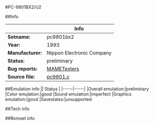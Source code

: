 #PC-9801BX2/U2

##Info

||Info|
|-----|-----|
|**Setname:**|pc9801bx2
|**Year:**|1993
|**Manufacturer:**|Nippon Electronic Company
|**Status:**|preliminary
|**Bug reports:**|[MAMETesters](http://mametesters.org/view_all_set.php?type=1&temporary=y&search=pc9801.c)
|**Source file:**|[pc9801.c](https://github.com/mamedev/mame/blob/master/src/mess/drivers/pc9801.c)

##Emulation info
|| Status |
|-----|-----|
|Overall emulation:|preliminary
|Color emulation:|good
|Sound emulation:|imperfect
|Graphics emulation:|good
|Savestates:|unsupported

##Tech info

##Romset info

<!--- START OF EDITED COMMENT DO NOT TOUCH TEXT ABOVE-->
